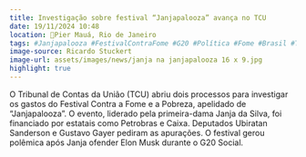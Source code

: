 ```yaml
---
title: Investigação sobre festival “Janjapalooza” avança no TCU
date: 19/11/2024 10:48
location: 📍Pier Mauá, Rio de Janeiro
tags: #Janjapalooza #FestivalContraFome #G20 #Política #Fome #Brasil #TCU #Investigação #Janja #Polêmica #abc360noticias
image-source: Ricardo Stuckert
image-url: assets/images/news/janja na janjapalooza 16 x 9.jpg
highlight: true
---
```


O Tribunal de Contas da União (TCU) abriu dois processos para investigar os gastos do Festival Contra a Fome e a Pobreza, apelidado de “Janjapalooza”. O evento, liderado pela primeira-dama Janja da Silva, foi financiado por estatais como Petrobras e Caixa. Deputados Ubiratan Sanderson e Gustavo Gayer pediram as apurações. O festival gerou polêmica após Janja ofender Elon Musk durante o G20 Social.